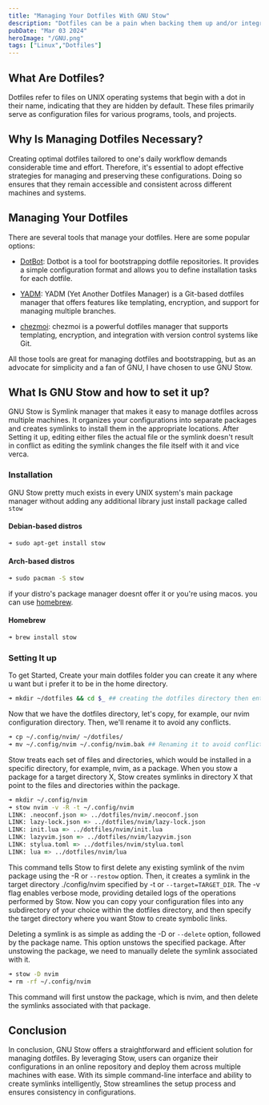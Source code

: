 ```yaml
---
title: "Managing Your Dotfiles With GNU Stow"
description: "Dotfiles can be a pain when backing them up and/or integrating them into a new system, in this blog post we will learn how to manage them with GNU Stow"
pubDate: "Mar 03 2024"
heroImage: "/GNU.png"
tags: ["Linux","Dotfiles"]
---
```


## What Are Dotfiles?

Dotfiles refer to files on UNIX operating systems that begin with a dot in their name, indicating that they are hidden by default. These files primarily serve as configuration files for various programs, tools, and projects.


## Why Is Managing Dotfiles Necessary?

Creating optimal dotfiles tailored to one's daily workflow demands considerable time and effort. Therefore, it's essential to adopt effective strategies for managing and preserving these configurations. Doing so ensures that they remain accessible and consistent across different machines and systems.


## Managing Your Dotfiles

There are several tools that manage your dotfiles. Here are some popular options:
- [DotBot](https://github.com/anishathalye/dotbot): Dotbot is a tool for bootstrapping dotfile repositories. It provides a simple configuration format and allows you to define installation tasks for each dotfile.

- [YADM](https://github.com/TheLocehiliosan/yadm): YADM (Yet Another Dotfiles Manager) is a Git-based dotfiles manager that offers features like templating, encryption, and support for managing multiple branches.

- [chezmoi](https://github.com/twpayne/chezmoi): chezmoi is a powerful dotfiles manager that supports templating, encryption, and integration with version control systems like Git.

All those tools are great for managing dotfiles and bootstrapping, but as an advocate for simplicity and a fan of GNU, I have chosen to use GNU Stow.


## What Is GNU Stow and how to set it up?

GNU Stow is Symlink manager that makes it easy to manage dotfiles across multiple machines. It organizes your configurations into separate packages and creates symlinks to install them in the appropriate locations. After Setting it up, editing either files the actual file or the symlink doesn't result in conflict as editing the symlink changes the file itself with it and vice verca.


### Installation

GNU Stow pretty much exists in every UNIX system's main package manager without adding any additional library just install package called `stow`

#### Debian-based distros

```zsh
➜ sudo apt-get install stow
```

#### Arch-based distros

```zsh
➜ sudo pacman -S stow
```

if your distro's package manager doesnt offer it or you're using macos. you can use [homebrew](https://brew.sh/).

#### Homebrew

```zsh
➜ brew install stow
```



### Setting It up



To get Started, Create your main dotfiles folder you can create it any where u want but i prefer it to be in the home directory.

```zsh
➜ mkdir ~/dotfiles && cd $_ ## creating the dotfiles directory then entring it
```

Now that we have the dotfiles directory, let's copy, for example, our nvim configuration directory. Then, we'll rename it to avoid any conflicts.

```zsh
➜ cp ~/.config/nvim/ ~/dotfiles/ 
➜ mv ~/.config/nvim ~/.config/nvim.bak ## Renaming it to avoid conflicts
```

Stow treats each set of files and directories, which would be installed in a specific directory, for example, nvim, as a package. When you stow a package for a target directory X, Stow creates symlinks in directory X that point to the files and directories within the package.

```zsh
➜ mkdir ~/.config/nvim
➜ stow nvim -v -R -t ~/.config/nvim
LINK: .neoconf.json => ../dotfiles/nvim/.neoconf.json
LINK: lazy-lock.json => ../dotfiles/nvim/lazy-lock.json
LINK: init.lua => ../dotfiles/nvim/init.lua
LINK: lazyvim.json => ../dotfiles/nvim/lazyvim.json
LINK: stylua.toml => ../dotfiles/nvim/stylua.toml
LINK: lua => ../dotfiles/nvim/lua
```

This command tells Stow to first delete any existing symlink of the nvim package using the -R or `--restow` option. Then, it creates a symlink in the target directory ./config/nvim specified by -t or `--target=TARGET_DIR`. The -v flag enables verbose mode, providing detailed logs of the operations performed by Stow.
Now you can copy your configuration files into any subdirectory of your choice within the dotfiles directory, and then specify the target directory where you want Stow to create symbolic links.

Deleting a symlink is as simple as adding the -D or `--delete` option, followed by the package name. This option unstows the specified package. After unstowing the package, we need to manually delete the symlink associated with it.

```zsh
➜ stow -D nvim
➜ rm -rf ~/.config/nvim
```

This command will first unstow the package, which is nvim, and then delete the symlinks associated with that package.

## Conclusion

In conclusion, GNU Stow offers a straightforward and efficient solution for managing dotfiles. By leveraging Stow, users can organize their configurations in an online repository and deploy them across multiple machines with ease. With its simple command-line interface and ability to create symlinks intelligently, Stow streamlines the setup process and ensures consistency in configurations.
